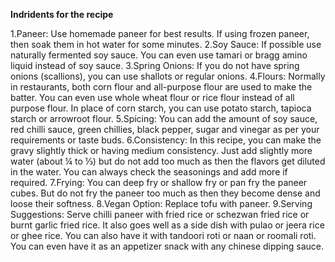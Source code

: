**Indridents for the recipe**

1.Paneer: Use homemade paneer for best results. If using frozen paneer, then soak them in hot water for some minutes.
2.Soy Sauce: If possible use naturally fermented soy sauce. You can even use tamari or bragg amino liquid instead of soy sauce.
3.Spring Onions: If you do not have spring onions (scallions), you can use shallots or regular onions.
4.Flours: Normally in restaurants, both corn flour and all-purpose flour are used to make the batter. You can even use whole wheat flour or rice flour instead of all purpose flour. In place of corn starch, you can use potato starch, tapioca starch or arrowroot flour.
5.Spicing:  You can add the amount of soy sauce, red chilli sauce, green chillies, black pepper, sugar and vinegar as per your requirements or taste buds.
6.Consistency: In this recipe, you can make the gravy slightly thick or having medium consistency. Just add slightly more water (about ¼ to ⅓) but do not add too much as then the flavors get diluted in the water. You can always check the seasonings and add more if required.
7.Frying: You can deep fry or shallow fry or pan fry the paneer cubes. But do not fry the paneer too much as then they become dense and loose their softness.
8.Vegan Option: Replace tofu with paneer.
9.Serving Suggestions: Serve chilli paneer with fried rice or schezwan fried rice or burnt garlic fried rice. It also goes well as a side dish with pulao or jeera rice or ghee rice. You can also have it with tandoori roti or naan or roomali roti. You can even have it as an appetizer snack with any chinese dipping sauce.